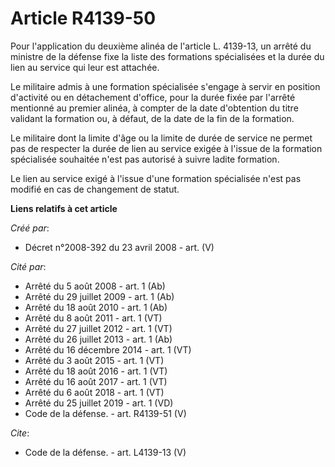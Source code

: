 # Article R4139-50

Pour l'application du deuxième alinéa de l'article L. 4139-13, un arrêté du ministre de la défense fixe la liste des
formations spécialisées et la durée du lien au service qui leur est attachée. 

Le militaire admis à une formation spécialisée s'engage à servir en position d'activité ou en détachement d'office, pour la
durée fixée par l'arrêté mentionné au premier alinéa, à compter de la date d'obtention du titre validant la formation ou, à
défaut, de la date de la fin de la formation. 

Le militaire dont la limite d'âge ou la limite de durée de service ne permet pas de respecter la durée de lien au service
exigée à l'issue de la formation spécialisée souhaitée n'est pas autorisé à suivre ladite formation. 

Le lien au service exigé à l'issue d'une formation spécialisée n'est pas modifié en cas de changement de statut.

**Liens relatifs à cet article**

_Créé par_:

  - Décret n°2008-392 du 23 avril 2008 - art. (V)

_Cité par_:

  - Arrêté du 5 août 2008 - art. 1 (Ab)
  - Arrêté du 29 juillet 2009 - art. 1 (Ab)
  - Arrêté du 18 août 2010 - art. 1 (Ab)
  - Arrêté du 8 août 2011 - art. 1 (VT)
  - Arrêté du 27 juillet 2012 - art. 1 (VT)
  - Arrêté du 26 juillet 2013 - art. 1 (Ab)
  - Arrêté du 16 décembre 2014 - art. 1 (VT)
  - Arrêté du 3 août 2015 - art. 1 (VT)
  - Arrêté du 18 août 2016 - art. 1 (VT)
  - Arrêté du 16 août 2017 - art. 1 (VT)
  - Arrêté du 6 août 2018 - art. 1 (VT)
  - Arrêté du 25 juillet 2019 - art. 1 (VD)
  - Code de la défense. - art. R4139-51 (V)

_Cite_:

  - Code de la défense. - art. L4139-13 (V)
